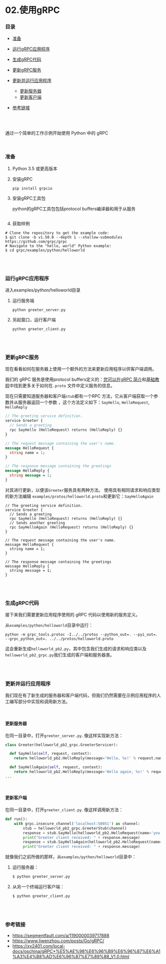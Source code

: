 # 02.使用gRPC

### 目录

- [准备](#准备)
- [运行gRPC应用程序](#运行gRPC应用程序)
- [生成gRPC代码](#生成gRPC代码)
- [更新gRPC服务](#更新gRPC服务)
- [更新并运行应用程序](#更新并运行应用程序)
  - [更新服务器](#更新服务器)
  - [更新客户端](#更新客户端)

- [参考链接](#参考链接)



</br></br>

通过一个简单的工作示例开始使用 Python 中的 gRPC

</br>

### 准备

1. Python 3.5 或更高版本

2. 安装gRPC

   ```
   pip install grpcio
   ```

3. 安装gRPC工具包

   python的gRPC工具包包括protocol buffers编译器和用于从服务

   ```
   
   ```

4. 获取样例

```
# Clone the repository to get the example code:
$ git clone -b v1.50.0 --depth 1 --shallow-submodules https://github.com/grpc/grpc
# Navigate to the "hello, world" Python example:
$ cd grpc/examples/python/helloworld
```



</br></br>

### 运行gRPC应用程序

进入examples/python/helloworld目录

1. 运行服务端

   ```
   python greeter_server.py
   ```

2. 另起窗口，运行客户端

   ```
   python greeter_client.py
   ```

   

</br></br>

### 更新gRPC服务

现在看看如何在服务器上使用一个额外的方法来更新应用程序以供客户端调用。

我们的 gRPC 服务是使用protocol buffers定义的：[您可以在gRPC 简介](https://grpc.io/docs/what-is-grpc/introduction/)和[基础教程](https://grpc.io/docs/languages/python/basics/)中找到更多关于如何在`.proto` 文件中定义服务的信息。

现在只需要知道服务器和客户端`stub`都有一个RPC 方法，它从客户端获取一个参数并从服务器返回一个参数 ，这个方法定义如下：`SayHello`, `HelloRequest`, `HelloReply`

```proto
// The greeting service definition.
service Greeter {
  // Sends a greeting
  rpc SayHello (HelloRequest) returns (HelloReply) {}
}

// The request message containing the user's name.
message HelloRequest {
  string name = 1;
}

// The response message containing the greetings
message HelloReply {
  string message = 1;
}
```

对其进行更新，以便该`Greeter`服务具有两种方法。 使用具有相同请求和响应类型的新方法编辑 `examples/protos/helloworld.proto`和更新它：`SayHelloAgain`

```
// The greeting service definition.
service Greeter {
  // Sends a greeting
  rpc SayHello (HelloRequest) returns (HelloReply) {}
  // Sends another greeting
  rpc SayHelloAgain (HelloRequest) returns (HelloReply) {}
}

// The request message containing the user's name.
message HelloRequest {
  string name = 1;
}

// The response message containing the greetings
message HelloReply {
  string message = 1;
}
```

</br></br>



### 生成gRPC代码

接下来我们需要更新应用程序使用的 gRPC 代码以使用新的服务定义。

从`examples/python/helloworld`目录中运行：

```
python -m grpc_tools.protoc -I../../protos --python_out=. --pyi_out=. --grpc_python_out=. ../../protos/helloworld.proto
```

这会重新生成`helloworld_pb2.py`，其中包含我们生成的请求和响应类以及`helloworld_pb2_grpc.py`我们生成的客户端和服务器类。



</br></br>

### 更新并运行应用程序

我们现在有了新生成的服务器和客户端代码，但我们仍然需要在示例应用程序的人工编写部分中实现和调用新方法。

</br>

#### 更新服务器

在同一目录中，打开`greeter_server.py`. 像这样实现新方法：

```python
class Greeter(helloworld_pb2_grpc.GreeterServicer):

  def SayHello(self, request, context):
    return helloworld_pb2.HelloReply(message='Hello, %s!' % request.name)

  def SayHelloAgain(self, request, context):
    return helloworld_pb2.HelloReply(message='Hello again, %s!' % request.name)
...
```

</br>

#### 更新客户端

在同一目录中，打开`greeter_client.py`. 像这样调用新方法：

```python
def run():
    with grpc.insecure_channel('localhost:50051') as channel:
        stub = helloworld_pb2_grpc.GreeterStub(channel)
        response = stub.SayHello(helloworld_pb2.HelloRequest(name='you'))
        print("Greeter client received: " + response.message)
        response = stub.SayHelloAgain(helloworld_pb2.HelloRequest(name='you'))
        print("Greeter client received: " + response.message)
```

就像我们之前所做的那样，从`examples/python/helloworld`目录中：

1. 运行服务器：

   ```sh
   $ python greeter_server.py
   ```

2. 从另一个终端运行客户端：

   ```sh
   $ python greeter_client.py
   ```





</br></br>

### 参考链接

- https://segmentfault.com/a/1190000039717888
- https://www.liwenzhou.com/posts/Go/gRPC/
- https://xy2401.com/local-docs/oschina/gRPC+%E5%AE%98%E6%96%B9%E6%96%87%E6%A1%A3%E4%B8%AD%E6%96%87%E7%89%88_V1.0.html